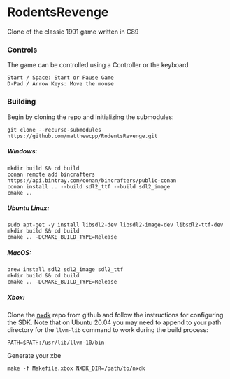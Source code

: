 # RodentsRevenge
Clone of the classic 1991 game written in C89

### Controls
The game can be controlled using a Controller or the keyboard

```
Start / Space: Start or Pause Game
D-Pad / Arrow Keys: Move the mouse
```

### Building

Begin by cloning the repo and initializing the submodules:
```shell script
git clone --recurse-submodules https://github.com/matthewcpp/RodentsRevenge.git
```
##### Windows:
```shell script
mkdir build && cd build
conan remote add bincrafters https://api.bintray.com/conan/bincrafters/public-conan
conan install .. --build sdl2_ttf --build sdl2_image
cmake ..
```
##### Ubuntu Linux:
```shell script
sudo apt-get -y install libsdl2-dev libsdl2-image-dev libsdl2-ttf-dev
mkdir build && cd build
cmake .. -DCMAKE_BUILD_TYPE=Release
```

##### MacOS:
```shell script
brew install sdl2 sdl2_image sdl2_ttf
mkdir build && cd build
cmake .. -DCMAKE_BUILD_TYPE=Release
```

##### Xbox:

Clone the [nxdk](https://github.com/XboxDev/nxdk) repo from github and follow the instructions for configuring the SDK.
Note that on Ubuntu 20.04 you may need to append to your path directory for the `llvm-lib` command to work during the build process:
```
PATH=$PATH:/usr/lib/llvm-10/bin
```
Generate your xbe
```shell script
make -f Makefile.xbox NXDK_DIR=/path/to/nxdk
```